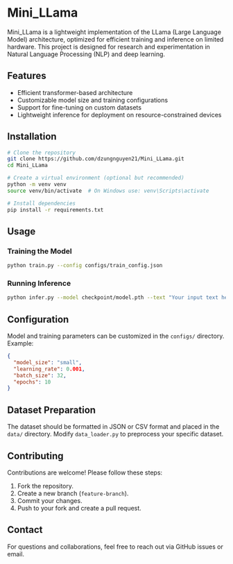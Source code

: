 # Mini_LLama

Mini_LLama is a lightweight implementation of the LLama (Large Language Model) architecture, optimized for efficient training and inference on limited hardware. This project is designed for research and experimentation in Natural Language Processing (NLP) and deep learning.

## Features
- Efficient transformer-based architecture
- Customizable model size and training configurations
- Support for fine-tuning on custom datasets
- Lightweight inference for deployment on resource-constrained devices

## Installation
```bash
# Clone the repository
git clone https://github.com/dzungnguyen21/Mini_LLama.git
cd Mini_LLama

# Create a virtual environment (optional but recommended)
python -m venv venv
source venv/bin/activate  # On Windows use: venv\Scripts\activate

# Install dependencies
pip install -r requirements.txt
```

## Usage
### Training the Model
```bash
python train.py --config configs/train_config.json
```

### Running Inference
```bash
python infer.py --model checkpoint/model.pth --text "Your input text here"
```

## Configuration
Model and training parameters can be customized in the `configs/` directory. Example:
```json
{
  "model_size": "small",
  "learning_rate": 0.001,
  "batch_size": 32,
  "epochs": 10
}
```

## Dataset Preparation
The dataset should be formatted in JSON or CSV format and placed in the `data/` directory. Modify `data_loader.py` to preprocess your specific dataset.

## Contributing
Contributions are welcome! Please follow these steps:
1. Fork the repository.
2. Create a new branch (`feature-branch`).
3. Commit your changes.
4. Push to your fork and create a pull request.

## Contact
For questions and collaborations, feel free to reach out via GitHub issues or email.

